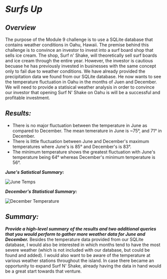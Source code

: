 # ***Surfs Up***
## ***Overview***

The purpose of the Module 9 challenge is to use a SQLite database that contains weather conditions in Oahu, Hawaii. The premise behind this challenge is to convince an investor to invest into a surf board shop that sells ice cream. The shop, Surf n' Shake, will theoretically sell surf boards and ice cream through the entire year. However, the investor is cautious becuase he has previously invested in businesses with the same concept only to fail due to weather conditions. We have already provided the precipitation data we found from our SQLite database. He now wants to see the temperature fluctuation in Oahu in the months of Juen and December. We will need to provide a statisical weather analysis in order to convince our investor that opening Surf N' Shake on Oahu is will be a successful and profitable investment.

## ***Results:***
* There is no major fluctuation between the temperature in June as compared to December. The mean temerature in June is ~75°, and 71° in December.
* There is little fluctuation between June and December's maximum temperatures where June's is 85° and December's is 83°.
* The minimum temperature shows the greatest fluctuation with June's temperature being 64° whereas December's minimum temperature is 56°.

***June's Satistical Summary:***

![June Temps](https://user-images.githubusercontent.com/87077325/141478117-5b3b0cec-9a2e-48b7-8087-dc82d542e1f5.png)

***December's Statistical Summary:***

![December Temperature](https://user-images.githubusercontent.com/87077325/141478193-34fbb0b2-49c6-4773-a1ba-1898394c3493.png)

## ***Summary:***

***Provide a high-level summary of the results and two additional queries that you would perform to gather more weather data for June and December.***
Besides the temperature data provided from our SQLite database, I would also be interested in which months tend to have the most severe weather (which is not included with our database, but could be found and added). I would also want to be aware of the temperature at various weather stations throughout the island. In case there became an opportunity to expand Surf N' Shake, already having the data in hand would be a great start towards that venture.

